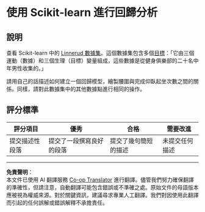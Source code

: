 <!--
CO_OP_TRANSLATOR_METADATA:
{
  "original_hash": "74a5cf83e4ebc302afbcbc4f418afd0a",
  "translation_date": "2025-08-29T20:33:23+00:00",
  "source_file": "2-Regression/1-Tools/assignment.md",
  "language_code": "mo"
}
-->
# 使用 Scikit-learn 進行回歸分析

## 說明

查看 Scikit-learn 中的 [Linnerud 數據集](https://scikit-learn.org/stable/modules/generated/sklearn.datasets.load_linnerud.html#sklearn.datasets.load_linnerud)。這個數據集包含多個[目標](https://scikit-learn.org/stable/datasets/toy_dataset.html#linnerrud-dataset)：「它由三個運動（數據）和三個生理（目標）變量組成，這些數據是從健身俱樂部的二十名中年男性收集的。」

請用自己的話描述如何建立一個回歸模型，繪製腰圍與完成仰臥起坐次數之間的關係。同樣，請對此數據集中的其他數據點進行相同的操作。

## 評分標準

| 評分項目                       | 優秀                              | 合格                          | 需要改進                   |
| ------------------------------ | --------------------------------- | ----------------------------- | -------------------------- |
| 提交描述性段落                 | 提交了一段撰寫良好的段落          | 提交了幾句簡短的描述          | 未提交任何描述             |

---

**免責聲明**：  
本文件已使用 AI 翻譯服務 [Co-op Translator](https://github.com/Azure/co-op-translator) 進行翻譯。儘管我們努力確保翻譯的準確性，但請注意，自動翻譯可能包含錯誤或不準確之處。原始文件的母語版本應被視為權威來源。對於關鍵資訊，建議尋求專業人工翻譯。我們對因使用此翻譯而引起的任何誤解或錯誤解釋不承擔責任。